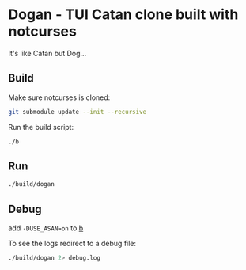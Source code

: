 # Dogan - TUI Catan clone built with notcurses

It's like Catan but Dog...

## Build

Make sure notcurses is cloned:

```bash
git submodule update --init --recursive
```

Run the build script:

```bash
./b
```

## Run

```bash
./build/dogan
```

## Debug

add `-DUSE_ASAN=on` to [b](./b)

To see the logs redirect to a debug file:

```bash
./build/dogan 2> debug.log
```
